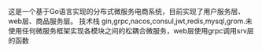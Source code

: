 这是一个基于Go语言实现的分布式微服务电商系统，目前实现了用户服务层、web层、商品服务层。
技术栈 gin,grpc,nacos,consul,jwt,redis,mysql,grom.未使用任何微服务框架实现各模块之间的松耦合微服务，web层使用grpc调用srv层的函数
